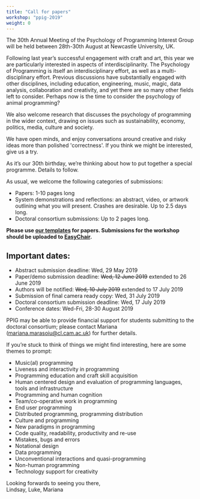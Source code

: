 ```yaml
---
title: "Call for papers"
workshop: "ppig-2019"
weight: 0
---
```


The 30th Annual Meeting of the Psychology of Programming Interest Group will be held between 28th-30th August at Newcastle University, UK.

Following last year’s successful engagement with craft and art, this year we are particularly interested in aspects of interdisciplinarity. The Psychology of Programming is itself an interdisciplinary effort, as well as a multi-disciplinary effort. Previous discussions have substantially engaged with other disciplines, including education, engineering, music, magic, data analysis, collaboration and creativity, and yet there are so many other fields left to consider. Perhaps now is the time to consider the psychology of animal programming?

We also welcome research that discusses the psychology of programming in the wider context, drawing on issues such as sustainability, economy, politics, media, culture and society.

We have open minds, and enjoy conversations around creative and risky ideas more than polished 'correctness'. If you think we might be interested, give us a try.

As it’s our 30th birthday, we’re thinking about how to put together a special programme. Details to follow.

As usual, we welcome the following categories of submissions:

- Papers: 1-10 pages long
- System demonstrations and reflections: an abstract, video, or artwork outlining what you will present. Crashes are desirable. Up to 2.5 days long.
- Doctoral consortium submissions: Up to 2 pages long.

**Please use [our templates](/author-resources/paper-templates) for papers. Submissions for the workshop should be uploaded to [EasyChair](https://easychair.org/conferences/?conf=ppig2019).**

## Important dates:

- Abstract submission deadline: Wed, 29 May 2019
- Paper/demo submission deadline: ~~Wed, 12 June 2019~~ extended to 26 June 2019
- Authors will be notified: ~~Wed, 10 July 2019~~ extended to 17 July 2019
- Submission of final camera ready copy: Wed, 31 July 2019
- Doctoral consortium submission deadline: Wed, 17 July 2019
- Conference dates: Wed-Fri, 28-30 August 2019

PPIG may be able to provide financial support for students submitting to the doctoral consortium; please contact Mariana (mariana.marasoiu@cl.cam.ac.uk) for further details.

If you’re stuck to think of things we might find interesting, here are some themes to prompt:

- Music(al) programming
- Liveness and interactivity in programming
- Programming education and craft skill acquisition
- Human centered design and evaluation of programming languages, tools and infrastructure
- Programming and human cognition
- Team/co-operative work in programming
- End user programming
- Distributed programming, programming distribution
- Culture and programming
- New paradigms in programming
- Code quality, readability, productivity and re-use
- Mistakes, bugs and errors
- Notational design
- Data programming
- Unconventional interactions and quasi-programming
- Non-human programming
- Technology support for creativity

Looking forwards to seeing you there, \
Lindsay, Luke, Mariana
